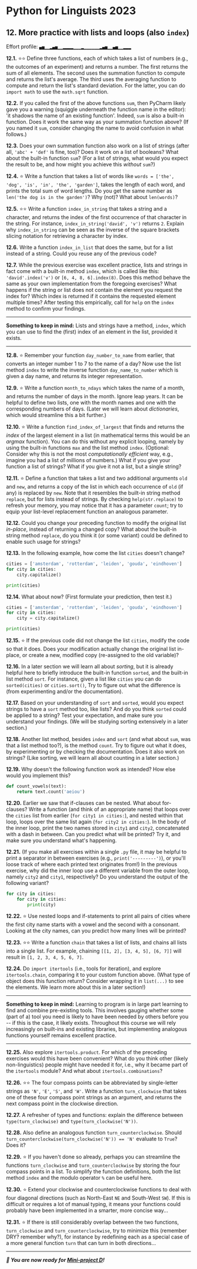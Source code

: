 # Python for Linguists 2023

## 12. More practice with lists and loops (also `index`)

Effort profile: `▄▅▁▁▂▄▅▁▁▂▂▂▂▁▁▁▂▁▁▁▁▁▁▂▄▅▁▁▄▅▁▁▂▂▂` 



**12.1.** ⭐⭐ Define three functions, each of which takes a list of numbers (e.g., the outcomes of an experiment) and returns a number. The first returns the sum of all elements. The second uses the summation function to compute and returns the list's average. The third uses the averaging function to compute and return the list's standard deviation. For the latter, you can do `import math` to use the `math.sqrt` function.

**12.2.** If you called the first of the above functions `sum`, then PyCharm likely gave you a warning (squiggle underneath the function name in the editor): 'it shadows the name of an existing function'. Indeed, `sum` is also a built-in function. Does it work the same way as your summation function above? (If you named it `sum`, consider changing the name to avoid confusion in what follows.)


**12.3.** Does your own summation function also work on a list of strings (after all, `'abc' + 'def'` is fine, too)? Does it work on a list of booleans? What about the built-in function `sum`? (For a list of strings, what would you expect the result to be, and how might you achieve this _without_ `sum`?)


**12.4.** ⭐ Write a function that takes a list of words like `words = ['the', 'dog', 'is', 'in', 'the', 'garden']`, takes the length of each word, and prints the total sum of word lengths. Do you get the same number as `len('the dog is in the garden')`? Why (not)? What about `len(words)`?

**12.5.** ⭐⭐ Write a function `index_in_string` that takes a string and a character, and returns the index of the first occurrence of that character in the string. For instance, `index_in_string('david', 'v')` returns `2`. Explain why `index_in_string` can be seen as the inverse of the square brackets slicing notation for retrieving a character by index.

**12.6.** Write a function `index_in_list` that does the same, but for a list instead of a string. Could you reuse any of the previous code?

**12.7.** While the previous exercise was excellent practice, lists and strings in fact come with a built-in method `index`, which is called like this: `'david'.index('v')` or `[6, 4, 8, 6].index(8)`. Does this method behave the same as your own implementation from the foregoing exercises? What happens if the string or list does not contain the element you request the index for? Which index is returned if it contains the requested element multiple times? After testing this empirically, call for `help` on the `index` method to confirm your findings.

- - - - - -
**Something to keep in mind:** Lists and strings have a method, `index`, which you can use to find the (first) index of an element in the list, provided it exists.
- - - - -

**12.8.** ⭐ Remember your function `day_number_to_name` from earlier, that converts an integer number 1 to 7 to the name of a day? Now use the list method `index` to write the inverse function `day_name_to_number` which is given a day name, and returns its integer representation. <!-- tp3 -->

**12.9.** ⭐ Write a function `month_to_ndays` which takes the name of a month, and returns the number of days in the month. Ignore leap years. It can be helpful to define two lists, one with the month names and one with the corresponding numbers of days. (Later we will learn about _dictionaries_, which would streamline this a bit further.) <!-- tp3 -->

**12.10.** ⭐ Write a function `find_index_of_largest` that finds and returns the _index_ of the largest element in a list (in mathematical terms this would be an _argmax_ function). You can do this without any explicit looping, namely by using the built-in functions `max` and the list method `index`. (Optional: Consider why this is not the most _computationally efficient_ way, e.g., imagine you had a list of millions of numbers.) What if you give your function a list of strings? What if you give it not a list, but a single string?

**12.11.** ⭐ Define a function that takes a list and two additional arguments `old` and `new`, and returns a copy of the list in which each occurrence of `old` (if any) is replaced by `new`. Note that it resembles the built-in string method `replace`, but for lists instead of strings. By checking `help(str.replace)` to refresh your memory, you may notice that it has a parameter `count`; try to equip your list-level replacement function an analogous parameter.


**12.12.** Could you change your preceding function to modify the original list _in-place_, instead of returning a changed copy? What about the built-in string method `replace`, do you think it (or some variant) could be defined to enable such usage for strings?


**12.13.** In the following example, how come the list `cities` doesn't change?

```python
cities = ['amsterdam', 'rotterdam', 'leiden', 'gouda', 'eindhoven']
for city in cities:
    city.capitalize()

print(cities)
```


**12.14.** What about now? (First formulate your prediction, then test it.)

```python
cities = ['amsterdam', 'rotterdam', 'leiden', 'gouda', 'eindhoven']
for city in cities:
    city = city.capitalize()

print(cities)
```


**12.15.** ⭐ If the previous code did not change the list `cities`, modify the code so that it does. Does your modification actually change the original list in-place, or create a new, modified copy (re-assigned to the old variable)?

**12.16.** In a later section we will learn all about _sorting_, but it is already helpful here to briefly introduce the built-in function `sorted`, and the built-in list method `sort`. For instance, given a list like `cities` you can do `sorted(cities)` or `cities.sort()`, Try to figure out what the difference is (from experimenting and/or the documentation).


**12.17.** Based on your understanding of `sort` and `sorted`, would you expect strings to have a `sort` method too, like lists? And do you think `sorted` could be applied to a string? Test your expectation, and make sure you understand your findings. (We will be studying sorting extensively in a later section.)


**12.18.** Another list method, besides `index` and `sort` (and what about `sum`, was that a list method too?), is the method `count`. Try to figure out what it does, by experimenting or by checking the documentation. Does it also work on strings? (Like sorting, we will learn all about counting in a later section.)


**12.19.** Why doesn't the following function work as intended? How else would you implement this?

```python
def count_vowels(text):
    return text.count('aeiou')
```



**12.20.** Earlier we saw that if-clauses can be nested. What about for-clauses? Write a function (and think of an appropriate name) that loops over the `cities` list from earlier (`for city1 in cities:`), and nested within that loop, loops over the same list again (`for city2 in cities:`). In the body of the inner loop, print the two names stored in `city1` and `city2`, concatenated with a dash in between. Can you predict what will be printed? Try it, and make sure you understand what's happening.

**12.21.** (If you make all exercises within a single `.py` file, it may be helpful to print a separator in between exercises (e.g., `print('---------')`), or you'll loose track of where each printed text originates from!) In the previous exercise, why did the inner loop use a different variable from the outer loop, namely `city2` and `city1`, respectively? Do you understand the output of the following variant?

```python
for city in cities:
    for city in cities:
        print(city)
```


**12.22.** ⭐ Use nested loops and if-statements to print all pairs of cities where the first city name starts with a vowel and the second with a consonant. Looking at the city names, can you predict how many lines will be printed?

**12.23.** ⭐⭐ Write a function `chain` that takes a list of lists, and chains all lists into a single list. For example, chaining `[[1, 2], [3, 4, 5], [6, 7]]` will result in `[1, 2, 3, 4, 5, 6, 7]`.

**12.24.** Do `import itertools` (i.e., tools for iteration), and explore `itertools.chain`, comparing it to your custom function above. (What type of object does this function return? Consider wrapping it in `list(...)` to see the elements. We learn more about this in a later section!) 

- - - - - -
**Something to keep in mind:** Learning to program is in large part learning to find and combine pre-existing tools. This involves gauging whether some (part of a) tool you need is likely to have been needed by others before you -- if this is the case, it likely exists. Throughout this course we will rely increasingly on built-ins and existing libraries, but implementing analogous functions yourself remains excellent practice.
- - - - -

**12.25.** Also explore `itertools.product`. For which of the preceding exercises would this have been convenient? What do you think other (likely non-linguistics) people might have needed it for, i.e., why it became part of the `itertools` module? And what about `itertools.combinations`?


**12.26.** ⭐⭐ The four compass points can be abbreviated by single-letter strings as `'N'`, `'E'`, `'S'`, and `'W'`. Write a function `turn_clockwise` that takes one of these four compass point strings as an argument, and returns the next compass point in the clockwise direction. <!-- tp3 -->

**12.27.** A refresher of types and functions: explain the difference between `type(turn_clockwise)` and `type(turn_clockwise('N'))`.

**12.28.** Also define an analogous function `turn_counterclockwise`. Should `turn_counterclockwise(turn_clockwise('N')) == 'N'` evaluate to `True`? Does it? <!-- tp3 -->

**12.29.** ⭐ If you haven't done so already, perhaps you can streamline the functions `turn_clockwise` and `turn_counterclockwise` by storing the four compass points in a list. To simplify the function definitions, both the list method `index` and the modulo operator `%` can be useful here.

**12.30.** ⭐ Extend your clockwise and counterclockwise functions to deal with four diagonal directions (such as North-East `NE` and South-West `SW`). If this is difficult or requires a lot of manual typing, it means your functions could probably have been implemented in a smarter, more concise way...

**12.31.** ⭐ If there is still considerably overlap between the two functions, `turn_clockwise` and `turn_counterclockwise`, try to minimize this (remember DRY? remember why?), for instance by redefining each as a special case of a more general function `turn` that can turn in both directions...




-----

**_🦏 You are now ready for [Mini-project D](../projects/D_trees.md)!_**